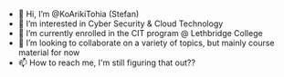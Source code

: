 - 👋 Hi, I’m @KoArikiTohia (Stefan)
- 👀 I’m interested in Cyber Security & Cloud Technology
- 🌱 I’m currently enrolled in the CIT program @ Lethbridge College 
- 💞️ I’m looking to collaborate on a variety of topics, but mainly course material for now
- 📫 How to reach me, I'm still figuring that out?? 

<!---
KoArikiTohia/KoArikiTohia is a ✨ special ✨ repository because its `README.md` (this file) appears on your GitHub profile.
You can click the Preview link to take a look at your changes.
--->
